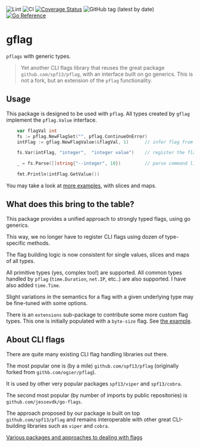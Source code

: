 ![Lint](https://github.com/fredbi/gflag/actions/workflows/01-golang-lint.yaml/badge.svg)
![CI](https://github.com/fredbi/gflag/actions/workflows/02-test.yaml/badge.svg)
[![Coverage Status](https://coveralls.io/repos/github/fredbi/gflag/badge.svg)](https://coveralls.io/github/fredbi/gflag)
![GitHub tag (latest by date)](https://img.shields.io/github/v/tag/fredbi/gflag)
[![Go Reference](https://pkg.go.dev/badge/github.com/fredbi/gflag.svg)](https://pkg.go.dev/github.com/fredbi/gflag)

# gflag

`pflags` with generic types.

> Yet another CLI flags library that reuses the great package `github.com/spf13/pflag`, with an interface built on go generics.
> This is not a fork, but an extension of the `pflag` functionality.

## Usage

This package is designed to be used with `pflag`. All types created by `gflag` implement the `pflag.Value` interface.

```go
	var flagVal int
	fs := pflag.NewFlagSet("", pflag.ContinueOnError)
	intFlag := gflag.NewFlagValue(&flagVal, 1)      // infer flag from underlying type int, with a default value

	fs.Var(intFlag, "integer",  "integer value")    // register the flag in pflag flagset

	_ = fs.Parse([]string{"--integer", 10})         // parse command line arguments

	fmt.Println(intFlag.GetValue())
```

You may take a look at [more examples](example_values_test.go), with slices and maps.

## What does this bring to the table?

This package provides a unified approach to strongly typed flags, using go generics.

This way, we no longer have to register CLI flags using dozen of type-specific methods.

The flag building logic is now consistent for single values, slices and maps of all types.

All primitive types (yes, complex too!) are supported.
All common types handled by `pflag` (`time.Duration`, `net.IP`, etc..) are also supported.
I have also added `time.Time`.

Slight variations in the semantics for a flag with a given underlying type may be fine-tuned with some options.

There is an `extensions` sub-package to contribute some more custom flag types. 
This one is initially populated with a `byte-size` flag. See [the example](extensions/example_test.go).

## About CLI flags

There are quite many existing CLI flag handling libraries out there.

The most popular one is (by a mile) `github.com/spf13/pflag` (originally forked from `githb.com/ogier/pflag`).

It is used by other very popular packages `spf13/viper` and `spf13/cobra`.

The second most popular (by number of imports by public repositories) is `github.com/jessevdk/go-flags`.

The approach proposed by our package is built on top `github.com/spf13/pflag` and remains interoperable with other 
great CLI-building libraries such as `viper` and `cobra`.

[Various packages and approaches to dealing with flags](docs/approaches.md)
